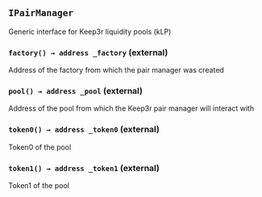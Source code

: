## `IPairManager`

Generic interface for Keep3r liquidity pools (kLP)




### `factory() → address _factory` (external)

Address of the factory from which the pair manager was created




### `pool() → address _pool` (external)

Address of the pool from which the Keep3r pair manager will interact with




### `token0() → address _token0` (external)

Token0 of the pool




### `token1() → address _token1` (external)

Token1 of the pool







